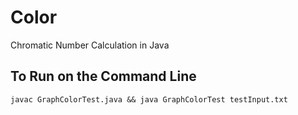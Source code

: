 # Color
Chromatic Number Calculation in Java

## To Run on the Command Line
    javac GraphColorTest.java && java GraphColorTest testInput.txt
